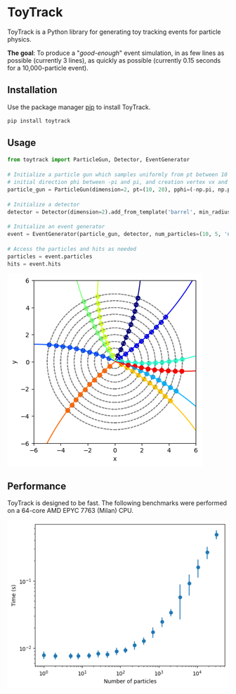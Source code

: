 # ToyTrack

ToyTrack is a Python library for generating toy tracking events for particle physics. 

**The goal**: To produce a "*good-enough*" event simulation, in as few lines as possible (currently 3 lines), as quickly as possible (currently 0.15 seconds for a 10,000-particle event).

## Installation

Use the package manager [pip](https://pip.pypa.io/en/stable/) to install ToyTrack.

```bash
pip install toytrack
```

## Usage
```python
from toytrack import ParticleGun, Detector, EventGenerator

# Initialize a particle gun which samples uniformly from pt between 10 and 20 GeV, 
# initial direction phi between -pi and pi, and creation vertex vx and vy between -0.1 and 0.1 cm
particle_gun = ParticleGun(dimension=2, pt=(10, 20), pphi=(-np.pi, np.pi), vx=(-0.1, 0.1), vy=(-0.1, 0.1))

# Initialize a detector
detector = Detector(dimension=2).add_from_template('barrel', min_radius=10, max_radius=100, number_of_layers=10)

# Initialize an event generator
event = EventGenerator(particle_gun, detector, num_particles=(10, 5, 'normal')).generate_event()

# Access the particles and hits as needed
particles = event.particles
hits = event.hits
```

![Example Event](docs/imgs/example_event.png)



## Performance

ToyTrack is designed to be fast. The following benchmarks were performed on a 64-core AMD EPYC 7763 (Milan) CPU. 

![Scaling Study](docs/imgs/time_scaling.png)